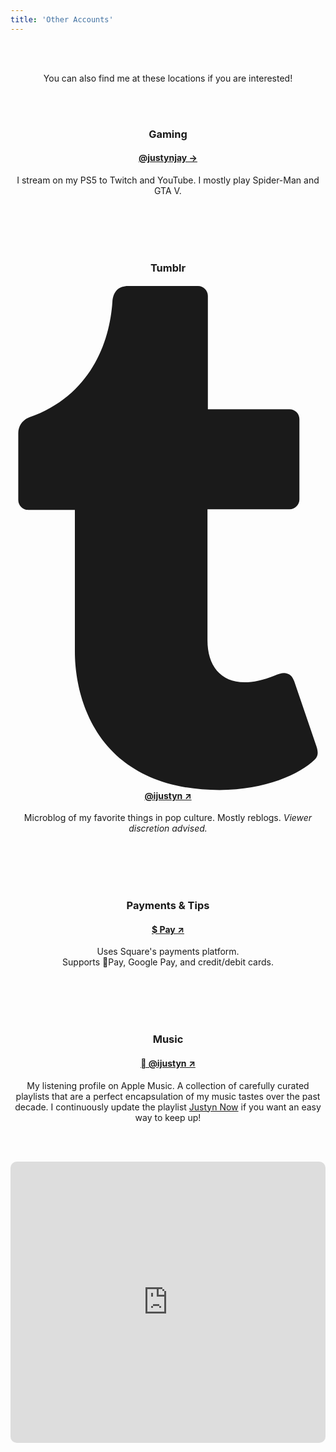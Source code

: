 ```yaml
---
title: 'Other Accounts'
---
```

<center>

<br>
<br>

<p>
    You can also find me at these locations if you are interested!
</p>

<br>    
<br>


<h3>Gaming</h3>
<h4><a href="/gaming">@justynjay &#8594;</a></h4>
<p>I stream on my PS5 to Twitch and YouTube. I mostly play Spider-Man and GTA V.
</p>

<br>
<br>
<br>
<br>

<h3>Tumblr</h3>
<h4><a href="/tumblr" target="_blank"><span class="icon relative inline-block align-text-bottom">
    <svg aria-hidden="true" focusable="false" data-prefix="fab" data-icon="tumblr" class="svg-inline--fa fa-tumblr fa-w-10" role="img" xmlns="http://www.w3.org/2000/svg" viewBox="0 0 320 512"><path fill="currentColor" d="M309.8 480.3c-13.6 14.5-50 31.7-97.4 31.7-120.8 0-147-88.8-147-140.6v-144H17.9c-5.5 0-10-4.5-10-10v-68c0-7.2 4.5-13.6 11.3-16 62-21.8 81.5-76 84.3-117.1.8-11 6.5-16.3 16.1-16.3h70.9c5.5 0 10 4.5 10 10v115.2h83c5.5 0 10 4.4 10 9.9v81.7c0 5.5-4.5 10-10 10h-83.4V360c0 34.2 23.7 53.6 68 35.8 4.8-1.9 9-3.2 12.7-2.2 3.5.9 5.8 3.4 7.4 7.9l22 64.3c1.8 5 3.3 10.6-.4 14.5z"></path></svg>
  </span> @ijustyn &#8599;</a></h4>
<p>Microblog of my favorite things in pop culture. Mostly reblogs. <i>Viewer discretion advised.</i>
</p>

<br>
<br>
<br>
<br>

<h3>Payments & Tips</h3>
<h4><a href="/tip" target="_blank">$ Pay &#8599;</a></h4>
<p>Uses Square's payments platform.
<br>
Supports Pay, Google Pay, and credit/debit cards. 
</p>

<br>
<br>
<br>
<br>
    
<h3>Music</h3>
<h4><a href="/apple-music" target="_blank"> @ijustyn &#8599;</a></h4>
<p>My listening profile on Apple Music. A collection of carefully curated playlists that are a perfect encapsulation of my music tastes over the past decade. I continuously update the playlist <a href="/justyn-now">Justyn Now</a> if you want an easy way to keep up!</p>

<br>
<br>

<p>
<iframe allow="autoplay *; encrypted-media *; fullscreen *; clipboard-write" frameborder="0" width="100%" min-width="50%" max-width="100%" height="450" style="overflow:hidden;border-radius:10px;" sandbox="allow-forms allow-popups allow-same-origin allow-scripts allow-storage-access-by-user-activation allow-top-navigation-by-user-activation" src="https://embed.music.apple.com/us/playlist/justyn-now/pl.u-9DLlbFmYkEW"></iframe>
</p>

<br>
<br>
<br>
<br>
<br>
    
</center>